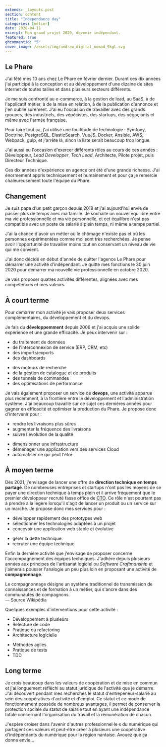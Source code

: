 ```yaml
---
extends: _layouts.post
section: content
title: "Independance day"
categories: [métier]
date: 2020-04-11
excerpt: Mon grand projet 2020, devenir indépendant. 
featured: true
ghcommentid: "5"
cover_image: /assets/img/undraw_digital_nomad_9kgl.svg
---
```


## Le Phare

J'ai fêté mes 10 ans chez Le Phare en février dernier. Durant ces dix années j'ai participé à la conception et au développement d'une dizaine de sites internet de toutes tailles et dans plusieurs secteurs différents. 

Je me suis confronté au e-commerce, à la gestion de lead, au SaaS, à de l'applicatif métier, à de la mise en relation, à de la publication d'annonce et j'en oublie surement.
J'ai eu l'occasion de travailler avec des grands groupes, des industriels, des vépécistes, des startups, des négoçiants et même avec l'armée française.

Pour faire tout ça, j'ai utilisé une foultitude de technologie : Symfony, Doctrine, PostgreSQL, ElasticSearch, VueJS, Docker, Ansible, AWS, Webpack, gulp, et j'arrête là, sinon la liste serait beaucoup trop longue.

J'ai aussi eu l'occasion d'exercer différents rôles au cours de ces années : Développeur, *Lead Developper*, *Tech&nbsp;Lead*, Architecte, Pilote projet, puis Directeur Technique.

Ces dix années d'expérience en agence ont été d'une grande richesse. J'ai énormement appris techniquement et humainement et pour ça je remercie chaleureusement toute l'équipe du Phare. 

## Changement

Je suis papa d'un petit garçon depuis 2018 et j'ai aujourd'hui envie de passer plus de temps avec ma famille. Je souhaite un nouvel équilibre entre ma vie professionnelle et ma vie personnelle, et cet équilibre n'est pas compatible avec un poste de salarié à plein temps, ni même a temps partiel.

J'ai la chance d'avoir un métier où le chômage n'existe pas et où les personnes expérimentées comme moi sont très recherchées. Je pense avoir l'opportunité de travailler moins tout en conservant un niveau de vie qui me convient. 

J'ai donc décidé en début d'année de quitter l'agence Le Phare pour démarrer une activité d'indépendant. Je quitte mes fonctions le 30 juin 2020 pour démarrer ma nouvelle vie professionnelle en octobre 2020. 

Je vais proposer quatres activités différentes, alignées avec mes compétences et mes valeurs. 

## À court terme 

Pour démarrer mon activité je vais proposer deux services complémentaires, du développement et du devops.

Je fais du **développemment** depuis 2006 et j'ai acquis une solide expérience et une grande efficacité. Je peux intervenir sur :

<div class="flex">
<ul class="flex-grow">
	<li>du traitement de données</li>
	<li>de l'interconnexion de service (ERP, CRM, etc)</li>
	<li>des imports/exports</li>
	<li>des dashboards</li>
</ul>
<ul class="flex-grow">
	<li>des moteurs de recherche</li>
	<li>de la gestion de catalogue et de produits</li>
	<li>des tunnels de commandes</li>
	<li>des optimisations de performance</li>
</ul>
</div>

Je vais également proposer un service de **devops**, une activité apparue plus récemment, à la frontière entre le développement et l'administration système. J'ai beaucoup travaillé sur ce sujet ces dernières années pour gagner en efficacité et optimiser la production du Phare. Je propose donc d'intervenir pour : 

<div class="flex">
<ul class="flex-grow">
	<li>rendre les livraisons plus sûres</li>
	<li>augmenter la fréquence des livraisons</li>
	<li>suivre l'évolution de la qualité</li>
</ul>
<ul class="flex-grow">
	<li>dimensionner une infrastructure</li>
	<li>déménager une application vers des services Cloud</li>
	<li>automatiser ce qui peut l'être</li>
</ul>
</div>

## À moyen terme

Dès 2021, j'envisage de lancer une offre de **direction technique en temps partagé**. De nombreuses entreprises et startups n'ont pas les moyens de se payer une direction technique à temps plein et il arrive fréquement que le premier développeur recruté fasse office de <abbr title="Chief Technology Officier = Direction Technique">CTO</abbr>. Ce rôle n'est pourtant pas à prendre à la légère lorsqu'il s'agit de lancer un produit ou un service sur un marché. Je propose donc mes services pour :  

<div class="flex mb-4">
	<ul class="flex-grow">
		<li>développer rapidement des prototypes web </li>
		<li>sélectionner les technologies adaptées à un projet</li>
		<li>concevoir une application web stable et évolutive </li>
	</ul>
	<ul class="flex-grow">
		<li>gérer la dette technique</li>
		<li>recruter une équipe technique</li>
	</ul>
</div>

Enfin la dernière activité que j'envisage de proposer concerne l'accompagnement des équipes techniques. J'adhère depuis plusieurs années aux principes de l'artisanat logiciel ou *Software Craftmanship* et j'aimerais pousser l'analogie un peu plus loin en proposant une activité de **compagnonnage**. 

<div class="border-l-4 px-6 mb-4">
	<div class="quote">Le compagnonnage désigne un système traditionnel de transmission de connaissances et de formation à un métier, qui s'ancre dans des communautés de compagnons.</div>
	<div class="mt-4 ml-6 italic text-gray-500">— Source Wikipédia</div>
</div>

Quelques exemples d'interventions pour cette activité :

<div class="flex">
	<ul class="flex-grow">
		<li>Développement à plusieurs</li>
		<li>Relecture de code</li>
		<li>Pratique du refactoring</li>
		<li>Architecture logicielle</li>
	</ul>
	<ul class="flex-grow">
		<li>Méthodes agiles</li>
		<li>Pratique de tests </li>
		<li>TDD</li>
	</ul>
</div>

## Long terme

Je crois beaucoup dans les valeurs de coopération et de mise en commun et j'ai longuement réfléchi au statut juridique de l'activité que je démarre. J'ai découvert pendant mes recherches le statut d'entrepeneur-salarié au sein des coopératives d'activité et d'emploi. Ce statut et ce mode de fonctionnement possède de nombreux avantages, il permet de conserver la protection sociale du statut de salarié tout en ayant une indépendance totale concernant l'organisation du travail et la rémunération de chacun.

J'espère croiser dans l'avenir d'autres professionnel⋅le⋅s du numérique qui partagent ces valeurs et peut-être créer à plusieurs une coopérative d'indépendants du numérique pour la région nantaise. Avouez que ça donne envie…